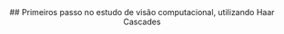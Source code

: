 <div align="Center">
## Primeiros passo no estudo de visão computacional, utilizando Haar Cascades
  
</div>
